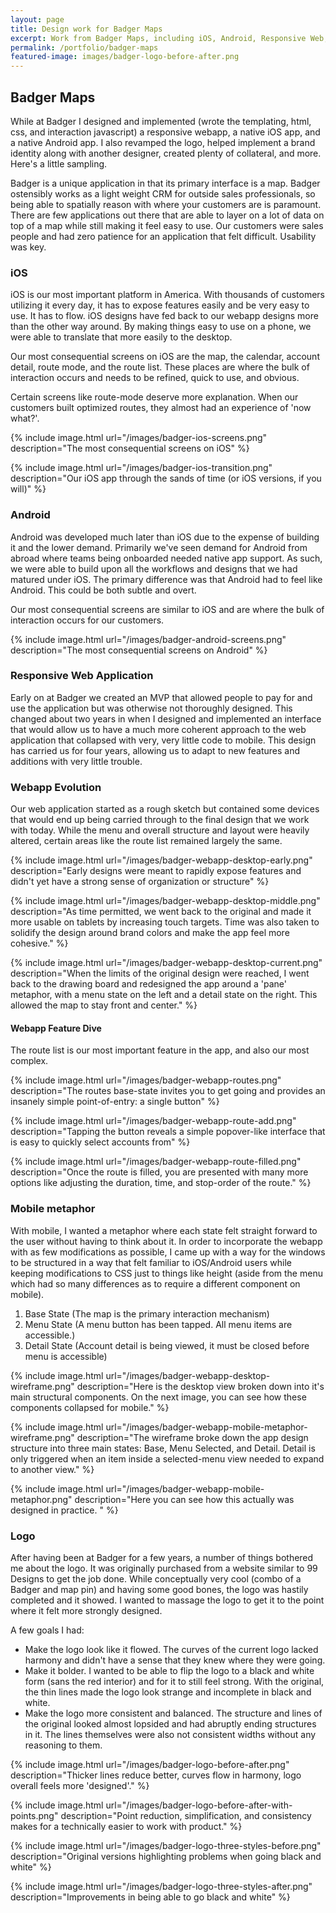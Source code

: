 ```yaml
---
layout: page
title: Design work for Badger Maps
excerpt: Work from Badger Maps, including iOS, Android, Responsive Web, Logo, and more.
permalink: /portfolio/badger-maps
featured-image: images/badger-logo-before-after.png
---
```


## Badger Maps
While at Badger I designed and implemented (wrote the templating, html, css, and interaction javascript) a responsive webapp, a native iOS app, and a native Android app. I also revamped the logo, helped implement a brand identity along with another designer, created plenty of collateral, and more. Here's a little sampling.

Badger is a unique application in that its primary interface is a map. Badger ostensibly works as a light weight CRM for outside sales professionals, so being able to spatially reason with where your customers are is paramount. There are few applications out there that are able to layer on a lot of data on top of a map while still making it feel easy to use. Our customers were sales people and had zero patience for an application that felt difficult. Usability was key.

### iOS

iOS is our most important platform in America. With thousands of customers utilizing it every day, it has to expose features easily and be very easy to use. It has to flow. iOS designs have fed back to our webapp designs more than the other way around. By making things easy to use on a phone, we were able to translate that more easily to the desktop. 

Our most consequential screens on iOS are the map, the calendar, account detail, route mode, and the route list. These places are where the bulk of interaction occurs and needs to be refined, quick to use, and obvious.

Certain screens like route-mode deserve more explanation. When our customers built optimized routes, they almost had an experience of 'now what?'.

{% include image.html url="/images/badger-ios-screens.png" description="The most consequential screens on iOS" %}

{% include image.html url="/images/badger-ios-transition.png" description="Our iOS app through the sands of time (or iOS versions, if you will)" %}

### Android

Android was developed much later than iOS due to the expense of building it and the lower demand. Primarily we've seen demand for Android from abroad where teams being onboarded needed native app support. As such, we were able to build upon all the workflows and designs that we had matured under iOS. The primary difference was that Android had to feel like Android. This could be both subtle and overt.

Our most consequential screens are similar to iOS and are where the bulk of interaction occurs for our customers. 

{% include image.html url="/images/badger-android-screens.png" description="The most consequential screens on Android" %}

### Responsive Web Application
Early on at Badger we created an MVP that allowed people to pay for and use the application but was otherwise not thoroughly designed. This changed about two years in when I designed and implemented an interface that would allow us to have a much more coherent approach to the web application that collapsed with very, very little code to mobile. This design has carried us for four years, allowing us to adapt to new features and additions with very little trouble.

### Webapp Evolution

Our web application started as a rough sketch but contained some devices that would end up being carried through to the final design that we work with today. While the menu and overall structure and layout were heavily altered, certain areas like the route list remained largely the same. 

{% include image.html url="/images/badger-webapp-desktop-early.png" description="Early designs were meant to rapidly expose features and didn't yet have a strong sense of organization or structure" %}

{% include image.html url="/images/badger-webapp-desktop-middle.png" description="As time permitted, we went back to the original and made it more usable on tablets by increasing touch targets. Time was also taken to solidify the design around brand colors and make the app feel more cohesive." %}

{% include image.html url="/images/badger-webapp-desktop-current.png" description="When the limits of the original design were reached, I went back to the drawing board and redesigned the app around a 'pane' metaphor, with a menu state on the left and a detail state on the right. This allowed the map to stay front and center." %}

#### Webapp Feature Dive

The route list is our most important feature in the app, and also our most complex.

{% include image.html url="/images/badger-webapp-routes.png" description="The routes base-state invites you to get going and provides an insanely simple point-of-entry: a single button" %}

{% include image.html url="/images/badger-webapp-route-add.png" description="Tapping the button reveals a simple popover-like interface that is easy to quickly select accounts from" %}

{% include image.html url="/images/badger-webapp-route-filled.png" description="Once the route is filled, you are presented with many more options like adjusting the duration, time, and stop-order of the route." %}

### Mobile metaphor
With mobile, I wanted a metaphor where each state felt straight forward to the user without having to think about it. In order to incorporate the webapp with as few modifications as possible, I came up with a way for the windows to be structured in a way that felt familiar to iOS/Android users while keeping modifications to CSS just to things like height (aside from the menu which had so many differences as to require a different component on mobile).

1. Base State (The map is the primary interaction mechanism)
2. Menu State (A menu button has been tapped. All menu items are accessible.)
3. Detail State (Account detail is being viewed, it must be closed before menu is accessible)

{% include image.html url="/images/badger-webapp-desktop-wireframe.png" description="Here is the desktop view broken down into it's main structural components. On the next image, you can see how these components collapsed for mobile." %}

{% include image.html url="/images/badger-webapp-mobile-metaphor-wireframe.png" description="The wireframe broke down the app design structure into three main states: Base, Menu Selected, and Detail. Detail is only triggered when an item inside a selected-menu view needed to expand to another view." %}

{% include image.html url="/images/badger-webapp-mobile-metaphor.png" description="Here you can see how this actually was designed in practice. " %}

### Logo
After having been at Badger for a few years, a number of things bothered me about the logo. It was originally purchased from a website similar to 99 Designs to get the job done. While conceptually very cool (combo of a Badger and map pin) and having some good bones, the logo was hastily completed and it showed. I wanted to massage the logo to get it to the point where it felt more strongly designed. 

A few goals I had:

- Make the logo look like it flowed. The curves of the current logo lacked harmony and didn't have a sense that they knew where they were going.
- Make it bolder. I wanted to be able to flip the logo to a black and white form (sans the red interior) and for it to still feel strong. With the original, the thin lines made the logo look strange and incomplete in black and white.
- Make the logo more consistent and balanced. The structure and lines of the original looked almost lopsided and had abruptly ending structures in it. The lines themselves were also not consistent widths without any reasoning to them.

{% include image.html url="/images/badger-logo-before-after.png" description="Thicker lines reduce better, curves flow in harmony, logo overall feels more 'designed'." %}

{% include image.html url="/images/badger-logo-before-after-with-points.png" description="Point reduction, simplification, and consistency makes for a technically easier to work with product." %}

{% include image.html url="/images/badger-logo-three-styles-before.png" description="Original versions highlighting problems when going black and white" %}

{% include image.html url="/images/badger-logo-three-styles-after.png" description="Improvements in being able to go black and white" %}